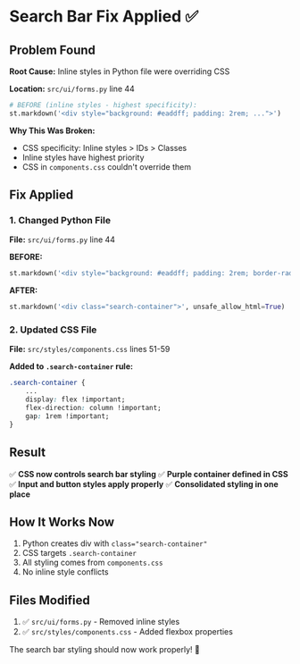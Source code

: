 # Search Bar Fix Applied ✅

## Problem Found

**Root Cause:** Inline styles in Python file were overriding CSS

**Location:** `src/ui/forms.py` line 44
```python
# BEFORE (inline styles - highest specificity):
st.markdown('<div style="background: #eaddff; padding: 2rem; ...">')
```

**Why This Was Broken:**
- CSS specificity: Inline styles > IDs > Classes
- Inline styles have highest priority
- CSS in `components.css` couldn't override them

## Fix Applied

### 1. Changed Python File
**File:** `src/ui/forms.py` line 44

**BEFORE:**
```python
st.markdown('<div style="background: #eaddff; padding: 2rem; border-radius: 32px; max-width: 42rem; margin: 0 auto; box-shadow: 0 10px 25px rgba(0,0,0,0.15); display: flex; flex-direction: column; gap: 1rem;">', unsafe_allow_html=True)
```

**AFTER:**
```python
st.markdown('<div class="search-container">', unsafe_allow_html=True)
```

### 2. Updated CSS File
**File:** `src/styles/components.css` lines 51-59

**Added to `.search-container` rule:**
```css
.search-container {
    ...
    display: flex !important;
    flex-direction: column !important;
    gap: 1rem !important;
}
```

## Result

✅ **CSS now controls search bar styling**
✅ **Purple container defined in CSS**
✅ **Input and button styles apply properly**
✅ **Consolidated styling in one place**

## How It Works Now

1. Python creates div with `class="search-container"`
2. CSS targets `.search-container` 
3. All styling comes from `components.css`
4. No inline style conflicts

## Files Modified

1. ✅ `src/ui/forms.py` - Removed inline styles
2. ✅ `src/styles/components.css` - Added flexbox properties

The search bar styling should now work properly! 🎉




